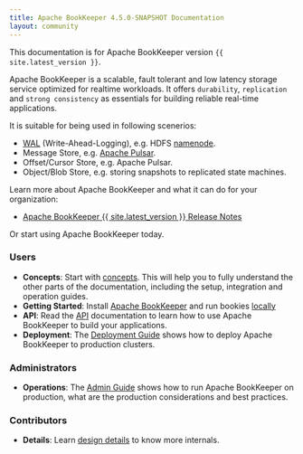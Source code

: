 ```yaml
---
title: Apache BookKeeper 4.5.0-SNAPSHOT Documentation 
layout: community
---
```

<!--
Licensed to the Apache Software Foundation (ASF) under one
or more contributor license agreements.  See the NOTICE file
distributed with this work for additional information
regarding copyright ownership.  The ASF licenses this file
to you under the Apache License, Version 2.0 (the
"License"); you may not use this file except in compliance
with the License.  You may obtain a copy of the License at

  http://www.apache.org/licenses/LICENSE-2.0

Unless required by applicable law or agreed to in writing,
software distributed under the License is distributed on an
"AS IS" BASIS, WITHOUT WARRANTIES OR CONDITIONS OF ANY
KIND, either express or implied.  See the License for the
specific language governing permissions and limitations
under the License.
-->

This documentation is for Apache BookKeeper version `{{ site.latest_version }}`.

Apache BookKeeper is a scalable, fault tolerant and low latency storage service optimized for realtime workloads.
It offers `durability`, `replication` and `strong consistency` as essentials for building reliable real-time applications.

It is suitable for being used in following scenerios:

- [WAL](https://en.wikipedia.org/wiki/Write-ahead_logging) (Write-Ahead-Logging), e.g. HDFS [namenode](https://hadoop.apache.org/docs/r2.5.2/hadoop-project-dist/hadoop-hdfs/HDFSHighAvailabilityWithNFS.html#BookKeeper_as_a_Shared_storage_EXPERIMENTAL).
- Message Store, e.g. [Apache Pulsar](https://pulsar.incubator.apache.org/).
- Offset/Cursor Store, e.g. Apache Pulsar.
- Object/Blob Store, e.g. storing snapshots to replicated state machines.

Learn more about Apache BookKeeper and what it can do for your organization:

- [Apache BookKeeper {{ site.latest_version }} Release Notes](./releaseNotes)

Or start using Apache BookKeeper today.

### Users 

- **Concepts**: Start with [concepts](./getting-started/concepts). This will help you to fully understand
    the other parts of the documentation, including the setup, integration and operation guides.
- **Getting Started**: Install [Apache BookKeeper](./getting-started/installation) and run bookies [locally](./getting-started/run-locally)
- **API**: Read the [API](./api/overview) documentation to learn how to use Apache BookKeeper to build your applications.
- **Deployment**: The [Deployment Guide](./deployment/manual) shows how to deploy Apache BookKeeper to production clusters.

### Administrators

- **Operations**: The [Admin Guide](./admin) shows how to run Apache BookKeeper on production, what are the production
    considerations and best practices.

### Contributors

- **Details**: Learn [design details](./development/protocol) to know more internals.
